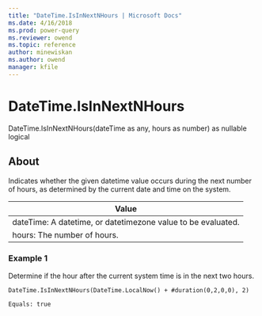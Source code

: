 ```yaml
---
title: "DateTime.IsInNextNHours | Microsoft Docs"
ms.date: 4/16/2018
ms.prod: power-query
ms.reviewer: owend
ms.topic: reference
author: minewiskan
ms.author: owend
manager: kfile
---
```

# DateTime.IsInNextNHours
DateTime.IsInNextNHours(dateTime as any, hours as number) as nullable logical  
  
## About  
Indicates whether the given datetime value occurs during the next number of hours, as determined by the current date and time on the system.  
  
|Value|  
|---------|  
|dateTime: A datetime, or datetimezone value to be evaluated.|  
|hours: The number of hours.|  
  
### Example 1  
Determine if the hour after the current system time is in the next two hours.  
  
```  
DateTime.IsInNextNHours(DateTime.LocalNow() + #duration(0,2,0,0), 2)  
```  
  
```  
Equals: true  
```  

